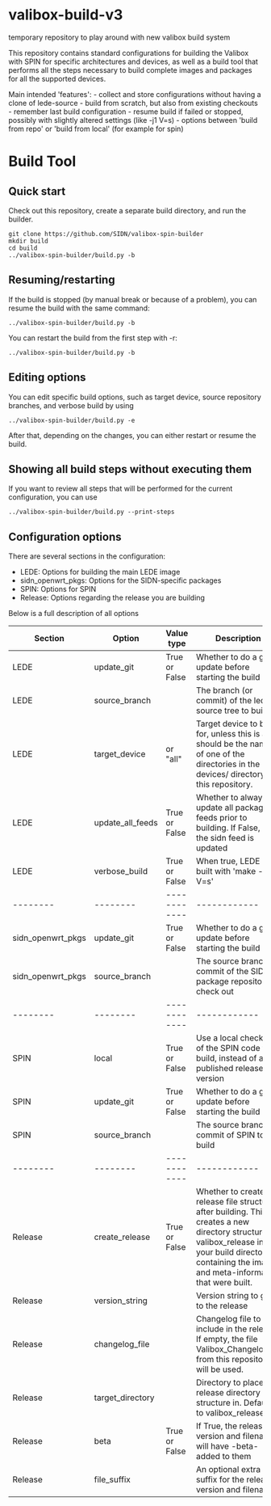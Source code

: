 # valibox-build-v3
temporary repository to play around with new valibox build system

This repository contains standard configurations for building the Valibox with SPIN for specific architectures and devices, as well as a build tool that performs all the steps necessary to build complete images and packages for all the supported devices.

Main intended 'features':
    - collect and store configurations without having a clone of lede-source
    - build from scratch, but also from existing checkouts
    - remember last build configuration
    - resume build if failed or stopped, possibly with slightly altered settings (like -j1 V=s)
    - options between 'build from repo' or 'build from local' (for example for spin)


# Build Tool

## Quick start

Check out this repository, create a separate build directory, and run the builder.

    git clone https://github.com/SIDN/valibox-spin-builder
    mkdir build
    cd build
    ../valibox-spin-builder/build.py -b

## Resuming/restarting

If the build is stopped (by manual break or because of a problem), you can resume the build with the same command:

    ../valibox-spin-builder/build.py -b

You can restart the build from the first step with -r:

    ../valibox-spin-builder/build.py -b

## Editing options

You can edit specific build options, such as target device, source repository branches, and verbose build by using

    ../valibox-spin-builder/build.py -e

After that, depending on the changes, you can either restart or resume the build.

## Showing all build steps without executing them

If you want to review all steps that will be performed for the current configuration, you can use

    ../valibox-spin-builder/build.py --print-steps


## Configuration options

There are several sections in the configuration:

* LEDE: Options for building the main LEDE image
* sidn_openwrt_pkgs: Options for the SIDN-specific packages
* SPIN: Options for SPIN
* Release: Options regarding the release you are building

Below is a full description of all options

Section | Option | Value type | Description
--------|--------|------------|------------
LEDE | update_git | True or False | Whether to do a git update before starting the build
LEDE | source_branch | <string> | The branch (or commit) of the lede-source tree to build
LEDE | target_device | <name> or "all" | Target device to build for, unless this is all it should be the name of one of the directories in the devices/ directory in this repository.
LEDE | update_all_feeds | True or False | Whether to always update all package feeds prior to building. If False, only the sidn feed is updated
LEDE | verbose_build | True or False | When true, LEDE is built with 'make -j1 V=s'
--------|--------|------------|------------
sidn_openwrt_pkgs | update_git | True or False | Whether to do a git update before starting the build
sidn_openwrt_pkgs | source_branch | <string> | The source branch or commit of the SIDN package repository to check out
--------|--------|------------|------------
SPIN | local | True or False | Use a local checkout of the SPIN code to build, instead of a published release version
SPIN | update_git | True or False | Whether to do a git update before starting the build
SPIN | source_branch | <string> | The source branch of commit of SPIN to build
--------|--------|------------|------------
Release | create_release | True or False | Whether to create the release file structure after building. This creates a new directory structure valibox_release in your build directory, containing the images and meta-information that were built.
Release | version_string | <version string> | Version string to give to the release
Release | changelog_file | <filename or empty> | Changelog file to include in the release. If empty, the file Valibox_Changelog.txt from this repository will be used.
Release | target_directory | <string> | Directory to place the release directory structure in. Defaults to valibox_release
Release | beta | True or False | If True, the release version and filenames will have -beta-<date> added to them
Release | file_suffix | <string or empty> | An optional extra suffix for the release version and filenames

